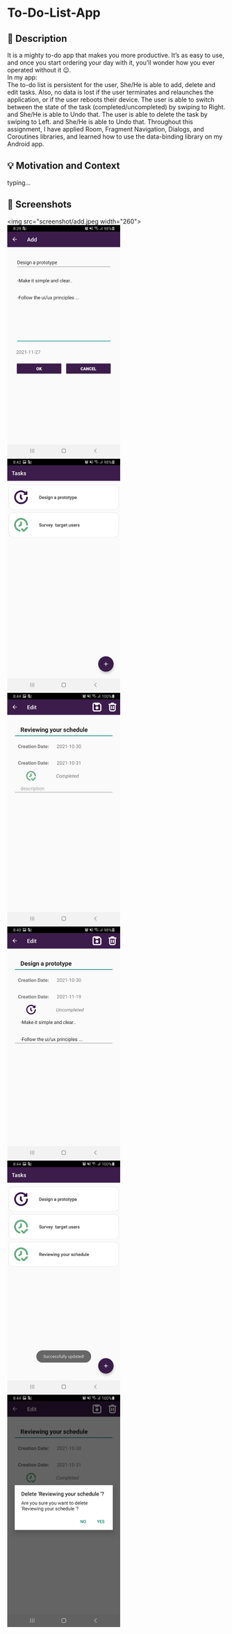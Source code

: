# To-Do-List-App
## :scroll: Description
It is a mighty to-do app that makes you more productive. It’s as easy to use, and once you start ordering your day with it, you’ll wonder how you ever operated without it :wink:.\
In my app:\
The to-do list is persistent for the user, She/He is able to add, delete and edit tasks. 
Also, no data is lost if the user terminates and relaunches the application, or if the user reboots their device.
The user is able to switch between the state of the task (completed/uncompleted) by swiping to Right. and She/He is able to Undo that.
The user is able to delete the task by swiping to Left. and She/He is able to Undo that.
Throughout this assignment, I have applied Room, Fragment Navigation, Dialogs, and Coroutines libraries, and learned how to use the data-binding library on my Android app.


## :bulb: Motivation and Context
 typing...


## :camera_flash: Screenshots
 <img src="screenshot/add.jpeg width="260">
 <img src="screenshot/add_page.jpeg" width="260">
 <img src="screenshot/Task_page.jpeg" width="260">
 <img src="screenshot/taskInfo_page.jpeg" width="260">
 <img src="screenshot/taskInfo_page2.jpeg" width="260">
 <img src="screenshot/update.jpeg" width="260">
 <img src="screenshot/delete_dialog.jpeg" width="260">

